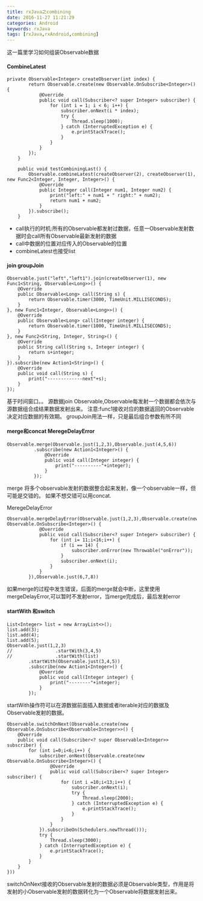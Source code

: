 ```yaml
---
title: rxJava之combining
date: 2016-11-27 11:21:29
categories: Android
keywords: rxJava
tags: [rxJava,rxAndroid,combining]
---
```

这一篇里学习如何组装Observable数据
<!--more-->

#### CombineLatest
```
private Observable<Integer> createObserver(int index) {
        return Observable.create(new Observable.OnSubscribe<Integer>() {
            @Override
            public void call(Subscriber<? super Integer> subscriber) {
                for (int i = 1; i < 6; i++) {
                    subscriber.onNext(i * index);
                    try {
                        Thread.sleep(1000);
                    } catch (InterruptedException e) {
                        e.printStackTrace();
                    }
                }
            }
        });
    }

    public void testCombiningLast() {
        Observable.combineLatest(createObserver(2), createObserver(1), new Func2<Integer, Integer, Integer>() {
            @Override
            public Integer call(Integer num1, Integer num2) {
                print("left:" + num1 + " right:" + num2);
                return num1 + num2;
            }
        }).subscribe();
    }
```
- call执行的时机:所有的Observable都发射过数据，任意一Observable发射数据时会call所有Observable最新发射的数据
- call中数据的位置对应传入的Observable的位置
- combineLatest也接受list<Observable>

#### join groupJoin
```
Observable.just("left","left1").join(createObserver(1), new Func1<String, Observable<Long>>() {
    @Override
    public Observable<Long> call(String s) {
        return Observable.timer(3000, TimeUnit.MILLISECONDS);
    }
}, new Func1<Integer, Observable<Long>>() {
    @Override
    public Observable<Long> call(Integer integer) {
        return Observable.timer(1000, TimeUnit.MILLISECONDS);
    }
}, new Func2<String, Integer, String>() {
    @Override
    public String call(String s, Integer integer) {
        return s+integer;
    }
}).subscribe(new Action1<String>() {
    @Override
    public void call(String s) {
        print("-------------next"+s);
    }
});
```
基于时间窗口。。
源数据join Observable,Observable每发射一个数据都会依次与源数据组合成结果数据发射出来。
注意:func1接收对应的数据返回的Observable决定对应数据的有效期。
groupJoin用法一样，只是最后组合参数有所不同

#### merge和concat MeregeDelayError
```
Observable.merge(Observable.just(1,2,3),Observable.just(4,5,6))
          .subscribe(new Action1<Integer>() {
              @Override
              public void call(Integer integer) {
                  print("----------"+integer);
              }
          });
```
merge 将多个observable发射的数据整合起来发射，像一个observable一样，但可能是交错的。
如果不想交错可以用concat.

MeregeDelayError
```
Observable.mergeDelayError(Observable.just(1,2,3),Observable.create(new Observable.OnSubscribe<Integer>() {
            @Override
            public void call(Subscriber<? super Integer> subscriber) {
                for (int i= 11;i<16;i++) {
                    if (i == 14) {
                        subscriber.onError(new Throwable("onError"));
                    }
                    subscriber.onNext(i);
                }
            }
        }),Observable.just(6,7,8))
```
如果merge的过程中发生错误，后面的merge就会中断，这里使用mergeDelayError,可以暂时不发射error，当merge完成后，最后发射error

#### startWith 和switch
```
List<Integer> list = new ArrayList<>();
list.add(3);
list.add(4);
list.add(5);
Observable.just(1,2,3)
//                .startWith(3,4,5)
//                .startWith(list)
        .startWith(Observable.just(3,4,5))
        .subscribe(new Action1<Integer>() {
            @Override
            public void call(Integer integer) {
                print("--------"+integer);
            }
        });
```
startWith操作符可以在源数据前面插入数据或者iterable对应的数据及Observable发射的数据。

```
Observable.switchOnNext(Observable.create(new Observable.OnSubscribe<Observable<Integer>>() {
    @Override
    public void call(Subscriber<? super Observable<Integer>> subscriber) {
        for (int i=0;i<6;i++) {
            subscriber.onNext(Observable.create(new Observable.OnSubscribe<Integer>() {
                @Override
                public void call(Subscriber<? super Integer> subscriber) {
                    for (int i =10;i<13;i++) {
                        subscriber.onNext(i);
                        try {
                            Thread.sleep(2000);
                        } catch (InterruptedException e) {
                            e.printStackTrace();
                        }
                    }
                }
            }).subscribeOn(Schedulers.newThread()));
            try {
                Thread.sleep(3000);
            } catch (InterruptedException e) {
                e.printStackTrace();
            }
        }
    }
}))
```
switchOnNext接收的Observable发射的数据必须是Observable类型，作用是将发射的小Observable发射的数据转化为一个Observable将数据发射出来。
